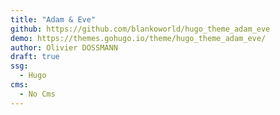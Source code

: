 ```yaml
---
title: "Adam & Eve"
github: https://github.com/blankoworld/hugo_theme_adam_eve
demo: https://themes.gohugo.io/theme/hugo_theme_adam_eve/
author: Olivier DOSSMANN
draft: true
ssg:
  - Hugo
cms:
  - No Cms
---
```

